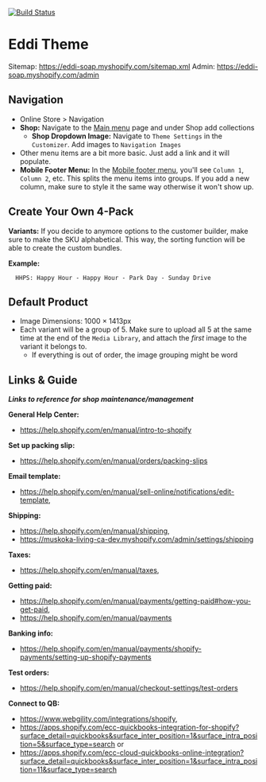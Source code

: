 [![Build Status](https://travis-ci.org/Shopify/starter-theme.svg?branch=master)](https://travis-ci.org/Shopify/starter-theme)

# Eddi Theme

Sitemap: https://eddi-soap.myshopify.com/sitemap.xml
Admin: https://eddi-soap.myshopify.com/admin


## Navigation

- Online Store > Navigation
- **Shop:** Navigate to the [Main menu](https://eddi-soap.myshopify.com/admin/menus/179140722881) page and under Shop add collections
  - **Shop Dropdown Image:** Navigate to `Theme Settings` in the `Customizer`. Add images to `Navigation Images`
- Other menu items are a bit more basic. Just add a link and it will populate.
- **Mobile Footer Menu:** In the [Mobile footer menu](https://eddi-soap.myshopify.com/admin/menus/188398043329), you'll see `Column 1`, `Column 2`, etc. This splits the menu items into groups. If you add a new column, make sure to style it the same way otherwise it won't show up.


## Create Your Own 4-Pack

**Variants:** If you decide to anymore options to the customer builder, make sure to make the SKU alphabetical.
This way, the sorting function will be able to create the custom bundles.

**Example:**
```
  HHPS: Happy Hour - Happy Hour - Park Day - Sunday Drive
```

## Default Product

- Image Dimensions: 1000 × 1413px
- Each variant will be a group of 5. Make sure to upload all 5 at the same time at the end of the `Media Library`, and attach the *first* image to the variant it belongs to.
  - If everything is out of order, the image grouping might be word

## Links & Guide

***Links to reference for shop maintenance/management***

**General Help Center:**
- https://help.shopify.com/en/manual/intro-to-shopify

**Set up packing slip:**
- https://help.shopify.com/en/manual/orders/packing-slips

**Email template:**
- https://help.shopify.com/en/manual/sell-online/notifications/edit-template,

**Shipping:**
- https://help.shopify.com/en/manual/shipping,
- https://muskoka-living-ca-dev.myshopify.com/admin/settings/shipping

**Taxes:**
- https://help.shopify.com/en/manual/taxes,

**Getting paid:**
- https://help.shopify.com/en/manual/payments/getting-paid#how-you-get-paid,
- https://help.shopify.com/en/manual/payments

**Banking info:**
- https://help.shopify.com/en/manual/payments/shopify-payments/setting-up-shopify-payments

**Test orders:**
- https://help.shopify.com/en/manual/checkout-settings/test-orders

**Connect to QB:**
- https://www.webgility.com/integrations/shopify,
- https://apps.shopify.com/ecc-quickbooks-integration-for-shopify?surface_detail=quickbooks&surface_inter_position=1&surface_intra_position=5&surface_type=search or
- https://apps.shopify.com/ecc-cloud-quickbooks-online-integration?surface_detail=quickbooks&surface_inter_position=1&surface_intra_position=11&surface_type=search

